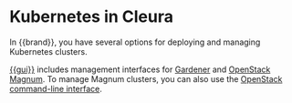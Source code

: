 # Kubernetes in Cleura

In {{brand}}, you have several options for deploying and managing
Kubernetes clusters.

[{{gui}}](https://{{gui_domain}}) includes management interfaces for
[Gardener](gardener/) and [OpenStack Magnum](magnum/). To manage
Magnum clusters, you can also use the [OpenStack command-line
interface](../getting-started/enable-openstack-cli/).
